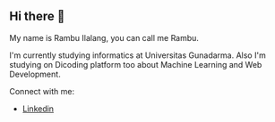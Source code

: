 ## Hi there 👋 <br>

My name is Rambu Ilalang, you can call me Rambu.

I'm currently studying informatics at Universitas Gunadarma. 
Also I'm studying on Dicoding platform too about Machine Learning and Web Development.<br>

Connect with me:<br>
* [Linkedin](https://www.linkedin.com/in/rambu-ilalang-b154b431a/)



